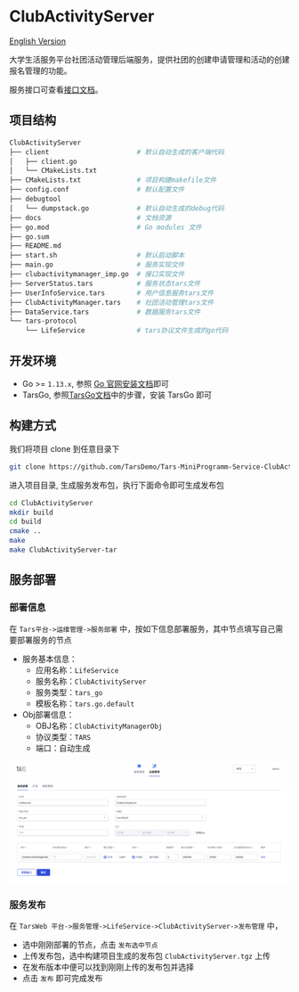 # ClubActivityServer
[English Version](README_en.md)

大学生活服务平台社团活动管理后端服务，提供社团的创建申请管理和活动的创建报名管理的功能。

服务接口可查看[接口文档](docs/RPC.md)。

## 项目结构

```sh
ClubActivityServer
├── client                      # 默认自动生成的客户端代码
│   ├── client.go
│   └── CMakeLists.txt
├── CMakeLists.txt              # 项目构建makefile文件
├── config.conf                 # 默认配置文件
├── debugtool
│   └── dumpstack.go            # 默认自动生成的debug代码
├── docs                        # 文档资源
├── go.mod                      # Go modules 文件
├── go.sum
├── README.md
├── start.sh                    # 默认启动脚本
├── main.go                     # 服务实现文件
├── clubactivitymanager_imp.go  # 接口实现文件
├── ServerStatus.tars           # 服务状态tars文件
├── UserInfoService.tars        # 用户信息服务tars文件
├── ClubActivityManager.tars    # 社团活动管理tars文件
├── DataService.tars            # 数据服务tars文件
└── tars-protocol
    └── LifeService             # tars协议文件生成的go代码
```

## 开发环境
* Go >= `1.13.x`, 参照 [Go 官网安装文档](https://golang.org/doc/install)即可
* TarsGo, 参照[TarsGo文档](https://github.com/TarsCloud/TarsGo/blob/master/README.zh.md#%E5%AE%89%E8%A3%85)中的步骤，安装 TarsGo 即可

## 构建方式

我们将项目 clone 到任意目录下

```sh
git clone https://github.com/TarsDemo/Tars-MiniProgramm-Service-ClubActivityServer.git ClubActivityServer
```

进入项目目录, 生成服务发布包，执行下面命令即可生成发布包

```sh
cd ClubActivityServer
mkdir build
cd build
cmake ..
make 
make ClubActivityServer-tar
```

## 服务部署
### 部署信息

在 `Tars平台->运维管理->服务部署` 中，按如下信息部署服务，其中节点填写自己需要部署服务的节点

* 服务基本信息：
    * 应用名称：`LifeService`
    * 服务名称：`ClubActivityServer`
    * 服务类型：`tars_go`
    * 模板名称：`tars.go.default`
* Obj部署信息：
    * OBJ名称：`ClubActivityManagerObj`
    * 协议类型：`TARS`
    * 端口：自动生成

![tars-go](docs/images/deploy_template.png)

### 服务发布
在 `TarsWeb 平台->服务管理->LifeService->ClubActivityServer->发布管理` 中，
* 选中刚刚部署的节点，点击 `发布选中节点`
* 上传发布包，选中构建项目生成的发布包 `ClubActivityServer.tgz` 上传
* 在发布版本中便可以找到刚刚上传的发布包并选择
* 点击 `发布` 即可完成发布
